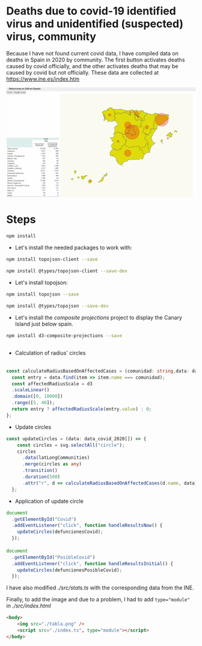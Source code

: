 

# Deaths due to covid-19 identified virus and unidentified (suspected) virus, community

Because I have not found current covid data, I have compiled data on deaths in Spain in 2020 by community. The first button activates deaths caused by covid officially, and the other activates deaths that may be caused by covid but not officially.
These data are collected at https://www.ine.es/index.htm



![alt-text](https://github.com/antonioluzon/d3-js-pin-scale/blob/main/Animation.gif)

# Steps

```bash
npm install
```

* Let's install the needed packages to work with:

```bash
npm install topojson-client --save
```

```bash
npm install @types/topojson-client --save-dev
```

* Let's install topojson:

```bash
npm install topojson --save
```

```bash
npm install @types/topojson --save-dev
```

* Let's install the _composite projections_ project to display the Canary Island just below spain.

```bash
npm install d3-composite-projections --save
```

##


* Calculation of radius' circles  

```typescript

const calculateRadiusBasedOnAffectedCases = (comunidad: string,data: data_covid_2020[]) => {
  const entry = data.find(item => item.name === comunidad);
  const affectedRadiusScale = d3
  .scaleLinear()
  .domain([0, 10000])
  .range([5, 40]); 
  return entry ? affectedRadiusScale(entry.value) : 0;
};
```



* Update circles 

```typescript
const updateCircles = (data: data_covid_2020[]) => {
    const circles = svg.selectAll("circle");
    circles
      .data(latLongCommunities)
      .merge(circles as any)
      .transition()
      .duration(500)
      .attr("r", d => calculateRadiusBasedOnAffectedCases(d.name, data));
  };
```

* Application of update circle

```typescript
document
  .getElementById("Covid")
  .addEventListener("click", function handleResultsNow() {
    updateCircles(defuncionesCovid);
  });

document
  .getElementById("PosibleCovid")
  .addEventListener("click", function handleResultsInitial() {
    updateCircles(defuncionesPosibleCovid);
  });

  ```

I have also modified _./src/stats.ts_ with the corresponding data from the INE.


Finally, to add the image and due to a problem, I had to add ```type="module"``` in _./src/index.html_

```html
<body>
    <img src="./tabla.png" />
    <script src="./index.ts", type="module"></script>
</body>
```

